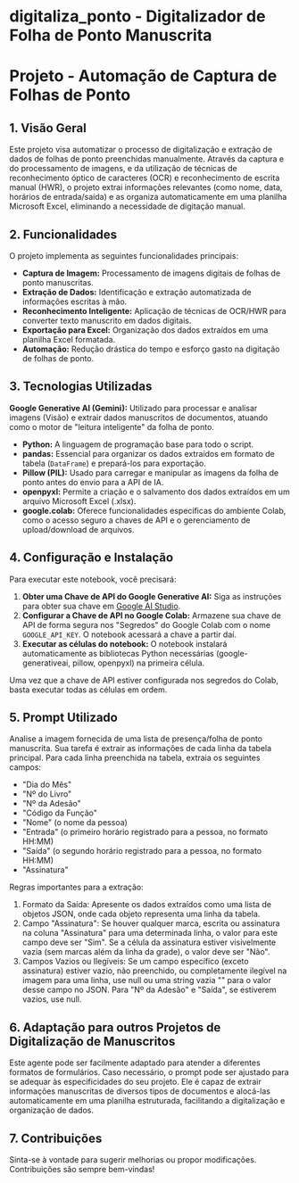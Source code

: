 # digitaliza_ponto - Digitalizador de Folha de Ponto Manuscrita

# Projeto - Automação de Captura de Folhas de Ponto

## 1. Visão Geral

Este projeto visa automatizar o processo de digitalização e extração de dados de folhas de ponto preenchidas manualmente. Através da captura e do processamento de imagens, e da utilização de técnicas de reconhecimento óptico de caracteres (OCR) e reconhecimento de escrita manual (HWR), o projeto extrai informações relevantes (como nome, data, horários de entrada/saída) e as organiza automaticamente em uma planilha Microsoft Excel, eliminando a necessidade de digitação manual.

## 2. Funcionalidades

O projeto implementa as seguintes funcionalidades principais:

* **Captura de Imagem:** Processamento de imagens digitais de folhas de ponto manuscritas.
* **Extração de Dados:** Identificação e extração automatizada de informações escritas à mão.
* **Reconhecimento Inteligente:** Aplicação de técnicas de OCR/HWR para converter texto manuscrito em dados digitais.
* **Exportação para Excel:** Organização dos dados extraídos em uma planilha Excel formatada.
* **Automação:** Redução drástica do tempo e esforço gasto na digitação de folhas de ponto.

## 3. Tecnologias Utilizadas

**Google Generative AI (Gemini):** Utilizado para processar e analisar imagens (Visão) e extrair dados manuscritos de documentos, atuando como o motor de "leitura inteligente" da folha de ponto.
*   **Python:** A linguagem de programação base para todo o script.
*   **pandas:** Essencial para organizar os dados extraídos em formato de tabela (`DataFrame`) e prepará-los para exportação.
*   **Pillow (PIL):** Usado para carregar e manipular as imagens da folha de ponto antes do envio para a API de IA.
*   **openpyxl:** Permite a criação e o salvamento dos dados extraídos em um arquivo Microsoft Excel (.xlsx).
*   **google.colab:** Oferece funcionalidades específicas do ambiente Colab, como o acesso seguro a chaves de API e o gerenciamento de upload/download de arquivos.

## 4. Configuração e Instalação

Para executar este notebook, você precisará:

1.  **Obter uma Chave de API do Google Generative AI:** Siga as instruções para obter sua chave em [Google AI Studio](https://aistudio.google.com/app/apikey).
2.  **Configurar a Chave de API no Google Colab:** Armazene sua chave de API de forma segura nos "Segredos" do Google Colab com o nome `GOOGLE_API_KEY`. O notebook acessará a chave a partir daí.
3.  **Executar as células do notebook:** O notebook instalará automaticamente as bibliotecas Python necessárias (google-generativeai, pillow, openpyxl) na primeira célula.

Uma vez que a chave de API estiver configurada nos segredos do Colab, basta executar todas as células em ordem.

## 5. Prompt Utilizado 

Analise a imagem fornecida de uma lista de presença/folha de ponto manuscrita.
Sua tarefa é extrair as informações de cada linha da tabela principal.
Para cada linha preenchida na tabela, extraia os seguintes campos:
- "Dia do Mês"
- "Nº do Livro"
- "Nº da Adesão"
- "Código da Função"
- "Nome" (o nome da pessoa)
- "Entrada" (o primeiro horário registrado para a pessoa, no formato HH:MM)
- "Saída" (o segundo horário registrado para a pessoa, no formato HH:MM)
- "Assinatura"

 Regras importantes para a extração:
 1. Formato da Saída: Apresente os dados extraídos como uma lista de objetos JSON, onde cada objeto representa uma linha da tabela.
 2. Campo "Assinatura": Se houver qualquer marca, escrita ou assinatura na coluna "Assinatura" para uma determinada linha, o valor para este campo deve ser "Sim". Se a célula da assinatura estiver visivelmente vazia (sem marcas além da linha da grade), o valor deve ser "Não".
 3. Campos Vazios ou Ilegíveis: Se um campo específico (exceto assinatura) estiver vazio, não preenchido, ou completamente ilegível na imagem para uma linha, use null ou uma string vazia "" para o valor desse campo no JSON. Para "Nº da Adesão" e "Saída", se estiverem vazios, use null.

## 6. Adaptação para outros Projetos de Digitalização de Manuscritos

Este agente pode ser facilmente adaptado para atender a diferentes formatos de formulários. Caso necessário, o prompt pode ser ajustado para se adequar às especificidades do seu projeto. Ele é capaz de extrair informações manuscritas de diversos tipos de documentos e alocá-las automaticamente em uma planilha estruturada, facilitando a digitalização e organização de dados.

## 7. Contribuições

Sinta-se à vontade para sugerir melhorias ou propor modificações. Contribuições são sempre bem-vindas!
